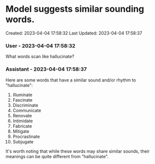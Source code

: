 # Model suggests similar sounding words.

Created: 2023-04-04 17:58:32
Last Updated: 2023-04-04 17:58:37

### User - 2023-04-04 17:58:32

What words scan like hallucinate?

### Assistant - 2023-04-04 17:58:37



Here are some words that have a similar sound and/or rhythm to "hallucinate":

1. Illuminate
2. Fascinate
3. Discriminate
4. Communicate
5. Renovate
6. Intimidate
7. Fabricate
8. Mitigate
9. Procrastinate
10. Subjugate

It's worth noting that while these words may share similar sounds, their meanings can be quite different from "hallucinate".

